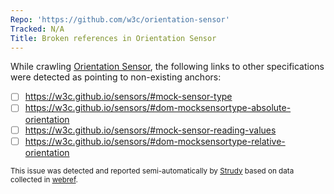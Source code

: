 ```yaml
---
Repo: 'https://github.com/w3c/orientation-sensor'
Tracked: N/A
Title: Broken references in Orientation Sensor
---
```


While crawling [Orientation Sensor](https://w3c.github.io/orientation-sensor/), the following links to other specifications were detected as pointing to non-existing anchors:
* [ ] https://w3c.github.io/sensors/#mock-sensor-type
* [ ] https://w3c.github.io/sensors/#dom-mocksensortype-absolute-orientation
* [ ] https://w3c.github.io/sensors/#mock-sensor-reading-values
* [ ] https://w3c.github.io/sensors/#dom-mocksensortype-relative-orientation

<sub>This issue was detected and reported semi-automatically by [Strudy](https://github.com/w3c/strudy/) based on data collected in [webref](https://github.com/w3c/webref/).</sub>
